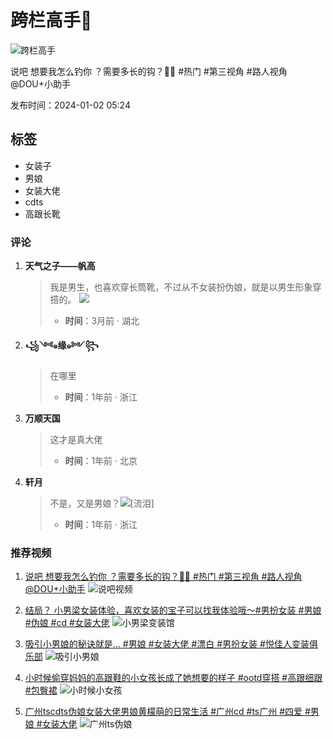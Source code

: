 # 跨栏高手🤣

![跨栏高手](https://p3-pc-sign.douyinpic.com/image-cut-tos-priv/70827124e1fe4b0e2361158b32fed2a7~tplv-dy-resize-origshort-autoq-75:330.jpeg?biz_tag=pcweb_cover&from=327834062&lk3s=138a59ce&s=PackSourceEnum_WEBPC_RELATED_AWEME&sc=cover&se=false&x-expires=2056093200&x-signature=sCC94pz3sCKkCg30NOF1kM3Snt0%3D)

说吧 想要我怎么钓你 ？需要多长的钩？🤣🤣 #热门 #第三视角 #路人视角 @DOU+小助手

发布时间：2024-01-02 05:24

## 标签
- 女装子
- 男娘
- 女装大佬
- cdts
- 高跟长靴

### 评论
1. **天气之子——帆高**
   > 我是男生，也喜欢穿长筒靴，不过从不女装扮伪娘，就是以男生形象穿搭的。
   ![](https://p3-sign.douyinpic.com/tos-cn-i-p14lwwcsbr/f0223f0aadcc42d08ac3387b2fc3255e~tplv-p14lwwcsbr-x2-q75-r:248:332:q75.image?lk3s=7b078dd2&x-expires=1740754800&x-signature=cVn88Gjt2KjUJDcktts5LXZsqp8%3D&from=2064092626&se=false&sc=thumb&biz_tag=aweme_comment&l=2025022817310159D20AA4AB42810DBEB2)
   > - **时间**：3月前 · 湖北

2. **꧁༺๑缘๑༻꧂**
   > 在哪里
   > - **时间**：1年前 · 浙江

3. **万顺天国**
   > 这才是真大佬
   > - **时间**：1年前 · 北京

4. **轩月**
   > 不是，又是男娘？![[流泪]](https://p3-pc-sign.douyinpic.com/obj/tos-cn-i-tsj2vxp0zn/f66a7fc6064642e7b46f2b3971daa5e8?lk3s=343af0a2&x-expires=2056089600&x-signature=X4uNVQcwsZRHH%2FAm8Bc2RyECImU%3D&from=876277922)
   > - **时间**：1年前 · 浙江

### 推荐视频
1. [说吧 想要我怎么钓你 ？需要多长的钩？🤣🤣 #热门 #第三视角 #路人视角 @DOU+小助手](//www.douyin.com/video/7456414328946724156)
   ![说吧视频](https://p3-pc-sign.douyinpic.com/image-cut-tos-priv/70827124e1fe4b0e2361158b32fed2a7~tplv-dy-resize-origshort-autoq-75:330.jpeg?biz_tag=pcweb_cover&from=327834062&lk3s=138a59ce&s=PackSourceEnum_WEBPC_RELATED_AWEME&sc=cover&se=false&x-expires=2056093200&x-signature=sCC94pz3sCKkCg30NOF1kM3Snt0%3D)

2. [结局？ 小男梁女装体验，喜欢女装的宝子可以找我体验哦～#男扮女装 #男娘#伪娘 #cd #女装大佬](//www.douyin.com/video/7455524049398107419)
   ![小男梁变装馆](https://p3-pc-sign.douyinpic.com/image-cut-tos-priv/8512d54a327cbf609346283b906f2c76~tplv-dy-resize-origshort-autoq-75:330.jpeg?biz_tag=pcweb_cover&from=327834062&lk3s=138a59ce&s=PackSourceEnum_WEBPC_RELATED_AWEME&sc=cover&se=false&x-expires=2056093200&x-signature=oyed6dNvnD6DPffXnKoWk3YZ0%2F8%3D)

3. [吸引小男娘的秘诀就是… #男娘 #女装大佬 #漂白 #男扮女装 #悦佳人变装俱乐部](//www.douyin.com/video/7470823205616307468)
   ![吸引小男娘](https://p3-pc-sign.douyinpic.com/image-cut-tos-priv/a41e200042881a70e5be97697874f87e~tplv-dy-resize-origshort-autoq-75:330.jpeg?biz_tag=pcweb_cover&from=327834062&lk3s=138a59ce&s=PackSourceEnum_WEBPC_RELATED_AWEME&sc=cover&se=false&x-expires=2056093200&x-signature=M7yOOhoGjU8p4PvabZUnBmyinUM%3D)

4. [小时候偷穿妈妈的高跟鞋的小女孩长成了她想要的样子 #ootd穿搭 #高跟细跟 #包臀裙](//www.douyin.com/video/7450018246230543631)
   ![小时候小女孩](https://p3-pc-sign.douyinpic.com/image-cut-tos/20eef5107f505ead9f2f961c98108e99~tplv-dy-resize-origshort-autoq-75:330.jpeg?biz_tag=pcweb_cover&from=327834062&lk3s=138a59ce&s=PackSourceEnum_WEBPC_RELATED_AWEME&sc=cover&se=false&x-expires=2056093200&x-signature=9xA2oaWPm6K2rhqDJ9VjBL%2FA7ic%3D)

5. [广州tscdts伪娘女装大佬男娘黄檬萌的日常生活 #广州cd #ts广州 #四爱 #男娘 #女装大佬](//www.douyin.com/video/7456431415157214523)
   ![广州ts伪娘](https://p3-pc-sign.douyinpic.com/image-cut-tos-priv/8a62af2c7ed5de7a91b532efe7c51d10~tplv-dy-resize-origshort-autoq-75:330.jpeg?biz_tag=pcweb_cover&from=327834062&lk3s=138a59ce&s=PackSourceEnum_WEBPC_RELATED_AWEME&sc=cover&se=false&x-expires=2056093200&x-signature=QspZjc78OlyoOwXlzvWk8uN%2BFwE%3D)
